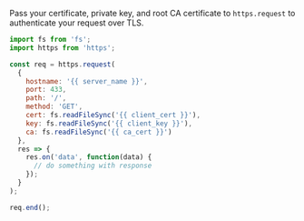 Pass your certificate, private key, and root CA certificate to `https.request` to authenticate your request over TLS.

```javascript
import fs from 'fs';
import https from 'https';

const req = https.request(
  {
    hostname: '{{ server_name }}',
    port: 433,
    path: '/',
    method: 'GET',
    cert: fs.readFileSync('{{ client_cert }}'),
    key: fs.readFileSync('{{ client_key }}'),
    ca: fs.readFileSync('{{ ca_cert }}')
  },
  res => {
    res.on('data', function(data) {
      // do something with response
    });
  }
);

req.end();
```
